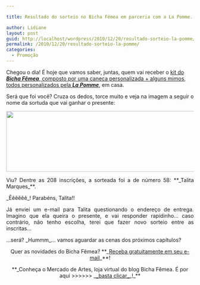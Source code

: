 ```yaml
---

title: Resultado do sorteio no Bicha Fêmea em parceria com a La Pomme.

author: Lidiane
layout: post
guid: http://localhost/wordpress/2010/12/20/resultado-sorteio-la-pomme/
permalink: /2010/12/20/resultado-sorteio-la-pomme/
categories:
  - Promoção
---
```

Chegou o dia! É hoje que vamos saber, juntas, quem vai receber o [kit do **_Bicha Fêmea_**, composto por uma caneca personalizada + alguns mimos, todos personalizados pela **_La Pomme_**](http://www.trololodemulher.com.br/2010/12/06/caneca-la-pomme/), em casa.

<p style="text-align: justify;">
  Será que foi você? Cruza os dedos, torce muito e veja na imagem a seguir o nome da sortuda que vai ganhar o presente:
</p>

<!--more-->

<p style="text-align: center;">
  <a href="http://www.trololodemulher.com.br/blog/wp-content/uploads/2010/12/Resultado-Sorteio-La-Pomme.jpg"></a><a href="http://www.trololodemulher.com.br/blog/wp-content/uploads/2010/12/Resultado-do-Sorteio-La-Pomme.jpg"><img class="alignnone size-full wp-image-5672" title="Resultado do Sorteio La Pomme" src="http://www.trololodemulher.com.br/blog/wp-content/uploads/2010/12/Resultado-do-Sorteio-La-Pomme.jpg" alt="" width="600" height="163" /></a><a href="http://www.trololodemulher.com.br/blog/wp-content/uploads/2010/12/Resultado-Sorteio-La-Pomme.jpg"></a>
</p>

<p style="text-align: justify;">
  Viu? Dentre as 208 inscrições, a sorteada foi a de número 58: **_Talita Marques_**.
</p>

<p style="text-align: justify;">
  _Êêêêêê_! Parabéns, Talita!!
</p>

<p style="text-align: justify;">
  Já enviei um e-mail para Talita questionando o endereço de entrega. Imagino que ela queira o presente, e vai responder rapidinho… caso contrário, não tenho escolha, terei que fazer novo sorteio entre as inscritas…
</p>

<p style="text-align: justify;">
  …será? _Hummm_… vamos aguardar as cenas dos próximos capítulos?
</p>

<p style="text-align: center;">
  Quer as novidades do Bicha Fêmea? **_<a href="http://feedburner.google.com/fb/a/mailverify?uri=blogbichafemea&loc=pt_BR">Receba gratuitamente em seu e-mail</a>_**!
</p>

<p style="text-align: center;">
  **_Conheça o Mercado de Artes, loja virtual do blog Bicha Fêmea. É por aqui >>>>>> _<a href="http://www.trololodemulher.com.br/loja/">_basta clicar_</a>_!_**
</p>